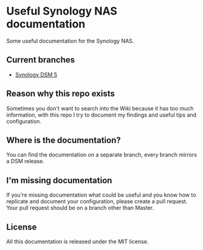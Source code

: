 # Useful Synology NAS documentation
Some useful documentation for the Synology NAS.

## Current branches
- [Synology DSM 5](tree/DSM-5)

## Reason why this repo exists
Sometimes you don't want to search into the Wiki because it has too much information, with this repo I try to document
my findings and useful tips and configuration.

## Where is the documentation?
You can find the documentation on a separate branch, every branch mirrors a DSM release.

## I'm missing documentation
If you're missing documentation what could be useful and you know how to replicate and document your configuration,
please create a pull request. Your pull request should be on a branch other than Master.

## License
All this documentation is released under the MIT license.
